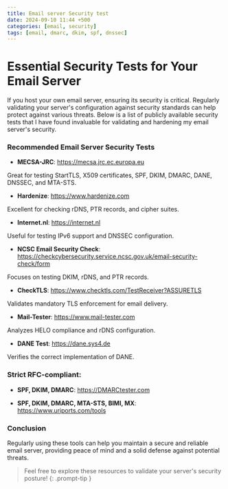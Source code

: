 ```yaml
---
title: Email server Security test
date: 2024-09-10 11:44 +500
categories: [email, security]
tags: [email, dmarc, dkim, spf, dnssec]
---
```


# Essential Security Tests for Your Email Server

If you host your own email server, ensuring its security is critical. Regularly validating your server's configuration against security standards can help protect against various threats. Below is a list of publicly available security tests that I have found invaluable for validating and hardening my email server's security.

### Recommended Email Server Security Tests

- **MECSA-JRC**: <https://mecsa.jrc.ec.europa.eu>

Great for testing StartTLS, X509 certificates, SPF, DKIM, DMARC, DANE, DNSSEC, and MTA-STS.

- **Hardenize**: <https://www.hardenize.com>

Excellent for checking rDNS, PTR records, and cipher suites.

- **Internet.nl**: <https://internet.nl>

Useful for testing IPv6 support and DNSSEC configuration.

- **NCSC Email Security Check**: <https://checkcybersecurity.service.ncsc.gov.uk/email-security-check/form>

Focuses on testing DKIM, rDNS, and PTR records.

- **CheckTLS**: <https://www.checktls.com/TestReceiver?ASSURETLS>

Validates mandatory TLS enforcement for email delivery.

- **Mail-Tester**: <https://www.mail-tester.com>

Analyzes HELO compliance and rDNS configuration.

- **DANE Test**: <https://dane.sys4.de>

Verifies the correct implementation of DANE.

### Strict RFC-compliant:

- **SPF, DKIM, DMARC**: <https://DMARCtester.com>

- **SPF, DKIM, DMARC, MTA-STS, BIMI, MX**: <https://www.uriports.com/tools>

### Conclusion

Regularly using these tools can help you maintain a secure and reliable email server, providing peace of mind and a solid defense against potential threats.

<!-- prettier-ignore -->
> Feel free to explore these resources to validate your server's security posture!
{: .prompt-tip }
